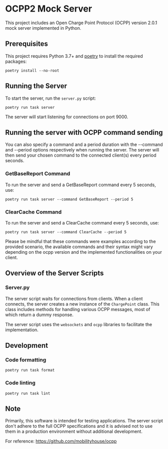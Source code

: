 # OCPP2 Mock Server

This project includes an Open Charge Point Protocol (OCPP) version 2.0.1 mock server implemented in Python.

## Prerequisites

This project requires Python 3.7+ and [poetry](https://python-poetry.org/) to install the required packages:

```shell
poetry install --no-root
```

## Running the Server

To start the server, run the `server.py` script:

```shell
poetry run task server
```

The server will start listening for connections on port 9000.

## Running the server with OCPP command sending

You can also specify a command and a period duration with the --command and --period options respectively when running the server. The server will then send your chosen command to the connected client(s) every period seconds.

### GetBaseReport Command

To run the server and send a GetBaseReport command every 5 seconds, use:

```shell
poetry run task server --command GetBaseReport --period 5
```

### ClearCache Command

To run the server and send a ClearCache command every 5 seconds, use:

```shell
poetry run task server --command ClearCache --period 5
```

Please be mindful that these commands were examples according to the provided scenario, the available commands and their syntax might vary depending on the ocpp version and the implemented functionalities on your client.

## Overview of the Server Scripts

### Server.py

The server script waits for connections from clients. When a client connects, the server creates a new instance of the `ChargePoint` class. This class includes methods for handling various OCPP messages, most of which return a dummy response.

The server script uses the `websockets` and `ocpp` libraries to facilitate the implementation.

## Development

### Code formatting

```shell
poetry run task format
```

### Code linting

```shell
poetry run task lint
```

## Note

Primarily, this software is intended for testing applications. The server script don't adhere to the full OCPP specifications and it is advised not to use them in a production environment without additional development.

For reference:
https://github.com/mobilityhouse/ocpp
